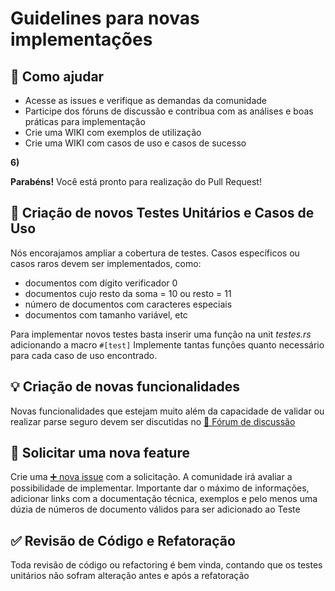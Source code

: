 # Guidelines para novas implementações

## 🔱 Como ajudar

* Acesse as issues e verifique as demandas da comunidade  
* Participe dos fóruns de discussão e contribua com as análises e boas práticas para implementação  
* Crie uma WIKI com exemplos de utilização  
* Crie uma WIKI com casos de uso e casos de sucesso  

**6)** 

**Parabéns!** Você está pronto para realização do Pull Request!

## 🚀 Criação de novos Testes Unitários e Casos de Uso

Nós encorajamos ampliar a cobertura de testes. Casos específicos ou casos raros devem ser implementados, como: 
 - documentos com dígito verificador 0   
 - documentos cujo resto da soma = 10 ou resto = 11  
 - número de documentos com caracteres especiais 
 - documentos com tamanho variável, etc
 
 Para implementar novos testes basta inserir uma função na unit _testes.rs_ adicionando a macro `#[test]`
 Implemente tantas funções quanto necessário para cada caso de uso encontrado.

## 💡 Criação de novas funcionalidades

Novas funcionalidades que estejam muito além da capacidade de validar ou realizar parse seguro devem ser discutidas no 
[💬 Fórum de discussão](https://github.com/ricardodarocha/validador-br/discussions)

## 💛 Solicitar uma nova feature

Crie uma [➕ nova issue](https://github.com/ricardodarocha/validador-br/issues/new) com a solicitação. A comunidade irá avaliar a possibilidade de implementar. Importante dar o máximo de informações, 
adicionar links com a documentação técnica, exemplos e pelo menos uma dúzia de números de documento válidos para 
ser adicionado ao Teste

## ✅ Revisão de Código e Refatoração

Toda revisão de código ou refactoring é bem vinda, contando que os testes unitários não sofram alteração antes e após a refatoração
